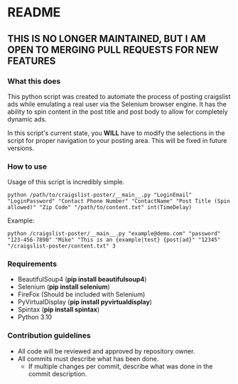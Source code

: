 # README #

## THIS IS NO LONGER MAINTAINED, BUT I AM OPEN TO MERGING PULL REQUESTS FOR NEW FEATURES ##

### What this does ###

This python script was created to automate the process of posting craigslist ads while emulating a real user via the Selenium browser engine.  It has the ability to spin content in the post title and post body to allow for completely dynamic ads.

In this script's current state, you **WILL** have to modify the selections in the script for proper navigation to your posting area.  This will be fixed in future versions.

### How to use ###

Usage of this script is incredibly simple.

```
python /path/to/craigslist-poster/__main__.py "LoginEmail" "LoginPassword" "Contact Phone Number" "ContactName" "Post Title (Spin allowed)" "Zip Code" "/path/to/content.txt" int(TimeDelay)
```

Example:
```
python /craigslist-poster/__main__.py "example@demo.com" "password" "123-456-7890" "Mike" "This is an {example|test} {post|ad}" "12345" "/craigslist-poster/content.txt" 3
```

### Requirements ###

* BeautifulSoup4 (**pip install beautifulsoup4**)
* Selenium (**pip install selenium**)
* FireFox (Should be included with Selenium)
* PyVirtualDisplay (**pip install pyvirtualdisplay**)
* Spintax (**pip install spintax**)
* Python 3.10
### Contribution guidelines ###

* All code will be reviewed and approved by repository owner.
* All commits must describe what has been done.
    * If multiple changes per commit, describe what was done in the commit description.
